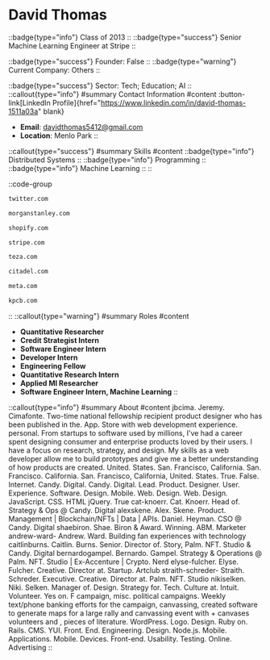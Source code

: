 # David Thomas
::badge{type="info"}
Class of 2013
::
::badge{type="success"}
Senior Machine Learning Engineer at Stripe
::

::badge{type="success"}
Founder: False
::
::badge{type="warning"}
Current Company: Others
::

::badge{type="success"}
Sector: Tech; Education; AI
::
::callout{type="info"}
#summary
Contact Information
#content
:button-link[LinkedIn Profile]{href="https://www.linkedin.com/in/david-thomas-1511a03a" blank}
- **Email**: davidthomas5412@gmail.com
- **Location**: Menlo Park
::

::callout{type="success"}
#summary
Skills
#content
::badge{type="info"}
Distributed Systems
::
::badge{type="info"}
Programming
::
::badge{type="info"}
Machine Learning
::
::

::code-group
```bash [Twitter]
twitter.com
```
```bash [Morgan Stanley]
morganstanley.com
```
```bash [Shopify]
shopify.com
```
```bash [Stripe]
stripe.com
```
```bash [Teza Technologies]
teza.com
```
```bash [Citadel]
citadel.com
```
```bash [Meta]
meta.com
```
```bash [Kleiner Perkins Caufield & Byers]
kpcb.com
```
::
::callout{type="warning"}
#summary
Roles
#content
- **Quantitative Researcher**
- **Credit Strategist Intern**
- **Software Engineer Intern**
- **Developer Intern**
- **Engineering Fellow**
- **Quantitative Research Intern**
- **Applied Ml Researcher**
- **Software Engineer Intern, Machine Learning**
::

::callout{type="info"}
#summary
About
#content
jbcima. Jeremy. Cimafonte. Two-time national fellowship recipient product designer who has been published in the. App. Store with web development experience. personal. From startups to software used by millions, I've had a career spent designing consumer and enterprise products loved by their users. I have a focus on research, strategy, and design. My skills as a web developer allow me to build prototypes and give me a better understanding of how products are created. United. States. San. Francisco, California. San. Francisco. California. San. Francisco, California, United. States. True. False. Internet. Candy. Digital. Candy. Digital. Lead. Product. Designer. User. Experience. Software. Design. Mobile. Web. Design. Web. Design. JavaScript. CSS. HTML jQuery. True cat-knoerr. Cat. Knoerr. Head of. Strategy & Ops @ Candy. Digital alexskene. Alex. Skene. Product. Management | Blockchain/NFTs | Data | APIs. Daniel. Heyman. CSO @ Candy. Digital shaebiron. Shae. Biron & Award. Winning. ABM. Marketer andrew-ward- Andrew. Ward. Building fan experiences with technology caitlinburns. Caitlin. Burns. Senior. Director of. Story, Palm. NFT. Studio & Candy. Digital bernardogampel. Bernardo. Gampel. Strategy & Operations @ Palm. NFT. Studio | Ex-Accenture | Crypto. Nerd elyse-fulcher. Elyse. Fulcher. Creative. Director at. Startup. Artclub straith-schreder- Straith. Schreder. Executive. Creative. Director at. Palm. NFT. Studio nikiselken. Niki. Selken. Manager of. Design. Strategy for. Tech. Culture at. Intuit. Volunteer. Yes on. F campaign, misc. political campaigns. Weekly text/phone banking efforts for the campaign, canvassing, created software to generate maps for a large rally and canvassing event with + canvases volunteers and , pieces of literature. WordPress. Logo. Design. Ruby on. Rails. CMS. YUI. Front. End. Engineering. Design. Node.js. Mobile. Applications. Mobile. Devices. Front-end. Usability. Testing. Online. Advertising
::
